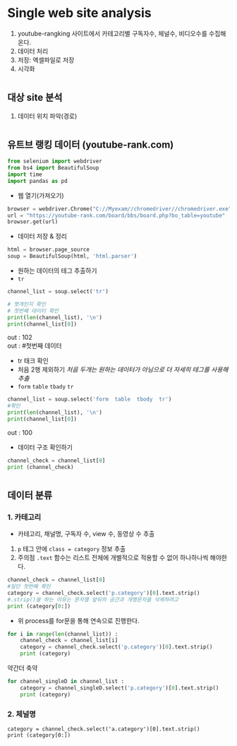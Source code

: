 # Single web site analysis
1. youtube-rangking 사이트에서 카테고리별 구독자수, 체널수, 비디오수를 수집해온다.
2. 데이터 처리
3. 저장: 엑셀파일로 저장
4. 시각화
#
## 대상 site 분석
1. 데이터 위치 파악(경로)
#
## 유트브 랭킹 데이터 (youtube-rank.com)
```py
from selenium import webdriver
from bs4 import BeautifulSoup
import time
import pandas as pd
```
+ 웹 열기(가져오기)
```py
browser = webdriver.Chrome("C://Myexam//chromedriver//chromedriver.exe")
url = "https://youtube-rank.com/board/bbs/board.php?bo_table=youtube"
browser.get(url)
```
+ 데이터 저장 & 정리
```py
html = browser.page_source
soup = BeautifulSoup(html, 'html.parser')
```
+ 원하는 데이터의 테그 추출하기
+ `tr`
```py
channel_list = soup.select('tr')

# 몃개인지 확인
# 첫번째 데이터 확인
print(len(channel_list), '\n')
print(channel_list[0])
```
out : 102\
out : #첫번째 데이터
+ tr 태크 확인 
+ 처음 2행 제외하기 _처음 두개는 원하는 데이터가 아님으로 더 자세히 테그를 사용해 추출_
+ `form` `table` `tbady` `tr`
```py
channel_list = soup.select('form  table  tbody  tr')
#확인
print(len(channel_list), '\n')
print(channel_list[0])
```
out : 100
+ 데이터 구조 확인하기
```py
channel_check = channel_list[0]
print (channel_check)
```
#
## 데이터 분류
### 1. 카테고리
+ 카테고리, 채널명, 구독자 수, view 수, 동영상 수 추출

1. `p` 테그 안에 `class = category` 정보 추출
2. 주의점 `.text` 함수는 리스트 전체에 개별적으로 적용할 수 없어 하나하나씩 해야한다.
```py
channel_check = channel_list[0]
#일단 첫번째 확인
category = channel_check.select('p.category')[0].text.strip() 
#.strip()을 하는 이유는 문자열 앞뒤의 공간과 개행문자을 삭제하려고
print (category[0:])
```
+ 위 process를 for문을 통해 연속으로 진행한다.
```py
for i in range(len(channel_list)) :
    channel_check = channel_list[i]
    category = channel_check.select('p.category')[0].text.strip() 
    print (category)
```
약간더 축약
```py
for channel_singleD in channel_list :
    category = channel_singleD.select('p.category')[0].text.strip() 
    print (category)
```
### 2. 체널명
```
category = channel_check.select('a.category')[0].text.strip() 
print (category[0:])